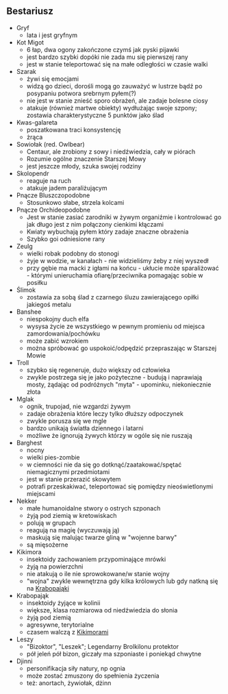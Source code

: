 ## Bestariusz
* Gryf<a id='b_gryf'></a>
	* lata i jest gryfnym
* Kot Migot<a id='b_migot'></a>
	* 6 łap, dwa ogony zakończone czymś jak pyski pijawki
	* jest bardzo szybki dopóki nie zada mu się pierwszej rany
	* jest w stanie teleportować się na małe odległości w czasie walki
* Szarak<a id='b_szarak'></a>
	* żywi się emocjami
	* widzą go dzieci, dorośli mogą go zauważyć w lustrze bądź po posypaniu potwora srebrnym pyłem(?)
	* nie jest w stanie znieść sporo obrażeń, ale zadaje bolesne ciosy
	* atakuje (również martwe obiekty) wydłużając swoje szpony; zostawia charakterystyczne 5 punktów jako ślad
* Kwas-galareta<a id='b_galareta'></a>
	* poszatkowana traci konsystencję
	* żrąca
* Sowiołak<a id='b_sowiolak'></a> (red. Owlbear)
	* Centaur, ale zrobiony z sowy i niedźwiedzia, cały w piórach
	* Rozumie ogólne znaczenie Starszej Mowy
	* jest jeszcze młody, szuka swojej rodziny
* Skolopendr<a id='b_stonoga'></a>
	* reaguje na ruch
	* atakuje jadem paraliżującym
* Pnącze Bluszczopodobne<a id='b_bluszcz'></a>
	* Stosunkowo słabe, strzela kolcami
* Pnącze Orchideopodobne<a id='b_orchidea'></a>
	* Jest w stanie zasiać zarodniki w żywym organiźmie i kontrolować go jak długo jest z nim połączony cienkimi kłączami
	* Kwiaty wybuchają pyłem który zadaje znaczne obrażenia
	* Szybko goi odniesione rany
* Zeulg<a id='b_zeulg'></a>
	* wielki robak podobny do stonogi
	* żyje w wodzie, w kanałach - nie widzieliśmy żeby z niej wyszedł
	* przy gębie ma macki z igłami na końcu - ukłucie może sparaliżować - którymi unieruchamia ofiarę/przeciwnika pomagając sobie w posiłku
* Ślimok<a id='b_slimok'></a>
	* zostawia za sobą ślad z czarnego śluzu zawierającego opiłki jakiegoś metalu
* Banshee<a id='b_banshee'></a>
	* niespokojny duch elfa
	* wysysa życie ze wszystkiego w pewnym promieniu od miejsca zamordowania/pochówku
	* może zabić wzrokiem
	* można spróbować go uspokoić/odpędzić przepraszając w Starszej Mowie
* Troll<a id='b_troll'></a>
	* szybko się regeneruje, dużo większy od człowieka
	* zwykle postrzega się je jako pożyteczne - budują i naprawiają mosty, żądając od podróżnych "myta" - upominku, niekoniecznie złota
* Mglak<a id='b_mglak'></a>
	* ognik, trupojad, nie wzgardzi żywym
	* zadaje obrażenia które leczy tylko dłuższy odpoczynek
	* zwykle porusza się we mgle
	* bardzo unikają światła dziennego i latarni
	* możliwe że ignorują żywych którzy w ogóle się nie ruszają
* Barghest<a id='b_barghest'></a>
	* nocny
	* wielki pies-zombie
	* w ciemności nie da się go dotknąć/zaatakować/spętać niemagicznymi przedmiotami
	* jest w stanie przerazić skowytem
	* potrafi przeskakiwać, teleportować się pomiędzy nieoświetlonymi miejscami
* Nekker<a id='b_nekker'></a>
	* małe humanoidalne stwory o ostrych szponach
	* żyją pod ziemią w kretowiskach
	* polują w grupach
	* reagują na magię (wyczuwają ją)
	* maskują się malując twarze gliną w "wojenne barwy"
	* są mięsożerne
* Kikimora<a id='b_kikimora'></a>
	* insektoidy zachowaniem przypominające mrówki
	* żyją na powierzchni
	* nie atakują o ile nie sprowokowane/w stanie wojny
	* "wojna" zwykle wewnętrzna gdy kilka królowych lub gdy natkną się na [Krabopająki](#b_krabopajak)
* Krabopająk<a id='b_krabopajak'></a>
	* insektoidy żyjące w kolinii
	* większe, klasa rozmiarowa od niedźwiedzia do słonia
	* żyją pod ziemią
	* agresywne, terytorialne
	* czasem walczą z [Kikimorami](#b_kikimora)
* Leszy<a id='b_bizoktor'></a>
	* "Bizoktor", "Leszek"; Legendarny Brolkilonu protektor
	* pół jeleń pół bizon, giczały ma szponiaste i poniekąd chwytne
* Djinni<a id='b_djinni'></a>
	* personifikacja siły natury, np ognia
	* może zostać zmuszony do spełnienia życzenia
	* też: anortach, żywiołak, dżinn